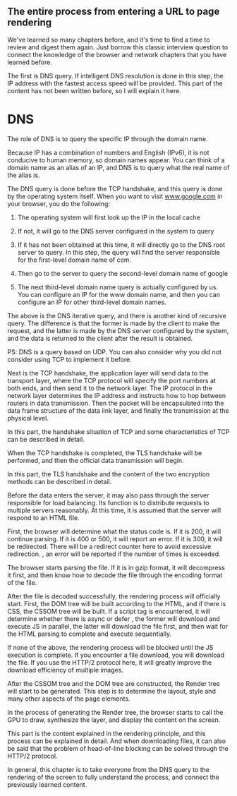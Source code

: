 ## The entire process from entering a URL to page rendering

We've learned so many chapters before, and it's time to find a time to review and digest them again. Just borrow this classic interview question to connect the knowledge of the browser and network chapters that you have learned before.

The first is DNS query. If intelligent DNS resolution is done in this step, the IP address with the fastest access speed will be provided. This part of the content has not been written before, so I will explain it here.

# DNS

The role of DNS is to query the specific IP through the domain name.

Because IP has a combination of numbers and English (IPv6), it is not conducive to human memory, so domain names appear. You can think of a domain name as an alias of an IP, and DNS is to query what the real name of the alias is.

The DNS query is done before the TCP handshake, and this query is done by the operating system itself. When you want to visit www.google.com in your browser, you do the following:

1.  The operating system will first look up the IP in the local cache

2. If not, it will go to the DNS server configured in the system to query

3. If it has not been obtained at this time, it will directly go to the DNS root server to query. In this step, the query will find the server responsible for the first-level domain name of com.

4. Then go to the server to query the second-level domain name of google

5. The next third-level domain name query is actually configured by us. You can configure an IP for the www domain name, and then you can configure an IP for other third-level domain names.

The above is the DNS iterative query, and there is another kind of recursive query. The difference is that the former is made by the client to make the request, and the latter is made by the DNS server configured by the system, and the data is returned to the client after the result is obtained.

PS: DNS is a query based on UDP. You can also consider why you did not consider using TCP to implement it before.

Next is the TCP handshake, the application layer will send data to the transport layer, where the TCP protocol will specify the port numbers at both ends, and then send it to the network layer. The IP protocol in the network layer determines the IP address and instructs how to hop between routers in data transmission. Then the packet will be encapsulated into the data frame structure of the data link layer, and finally the transmission at the physical level.

In this part, the handshake situation of TCP and some characteristics of TCP can be described in detail.

When the TCP handshake is completed, the TLS handshake will be performed, and then the official data transmission will begin.

In this part, the TLS handshake and the content of the two encryption methods can be described in detail.

Before the data enters the server, it may also pass through the server responsible for load balancing. Its function is to distribute requests to multiple servers reasonably. At this time, it is assumed that the server will respond to an HTML file.

First, the browser will determine what the status code is. If it is 200, it will continue parsing. If it is 400 or 500, it will report an error. If it is 300, it will be redirected. There will be a redirect counter here to avoid excessive redirection. , an error will be reported if the number of times is exceeded.

The browser starts parsing the file. If it is in gzip format, it will decompress it first, and then know how to decode the file through the encoding format of the file.

After the file is decoded successfully, the rendering process will officially start. First, the DOM tree will be built according to the HTML, and if there is CSS, the CSSOM tree will be built. If a script tag is encountered, it will determine whether there is async or defer , the former will download and execute JS in parallel, the latter will download the file first, and then wait for the HTML parsing to complete and execute sequentially.

If none of the above, the rendering process will be blocked until the JS execution is complete. If you encounter a file download, you will download the file. If you use the HTTP/2 protocol here, it will greatly improve the download efficiency of multiple images.

After the CSSOM tree and the DOM tree are constructed, the Render tree will start to be generated. This step is to determine the layout, style and many other aspects of the page elements.

In the process of generating the Render tree, the browser starts to call the GPU to draw, synthesize the layer, and display the content on the screen.

This part is the content explained in the rendering principle, and this process can be explained in detail. And when downloading files, it can also be said that the problem of head-of-line blocking can be solved through the HTTP/2 protocol.

In general, this chapter is to take everyone from the DNS query to the rendering of the screen to fully understand the process, and connect the previously learned content.